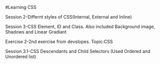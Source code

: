 #Learning CSS
 
Session 2-Differnt styles of CSS(Internal, External and Inline)

Session 3-CSS Element, ID and Class. Also included Background image, Shadows and Linear Gradiant

Exercise 2-2nd exercise from devslopes. Topic:CSS

Session 3.1-CSS Descendants and Child Selectors (Used Ordered and Unordered list)

